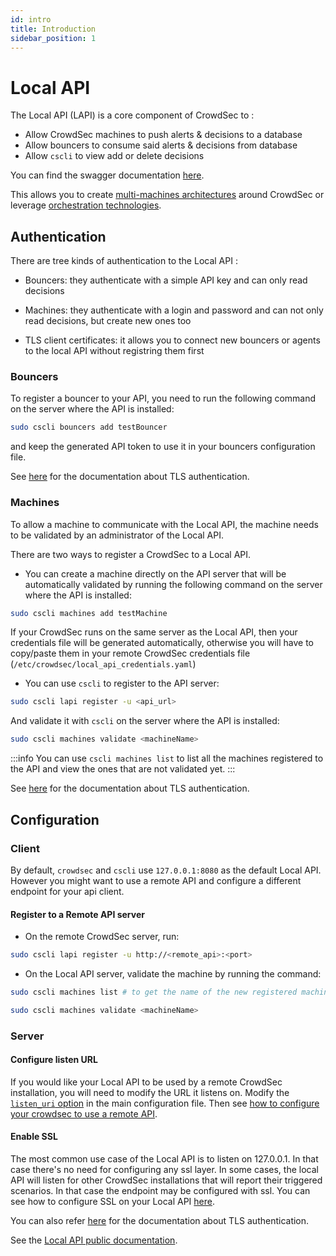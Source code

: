```yaml
---
id: intro
title: Introduction
sidebar_position: 1
---
```


# Local API

The Local API (LAPI) is a core component of CrowdSec to :

 - Allow CrowdSec machines to push alerts & decisions to a database
 - Allow bouncers to consume said alerts & decisions from database
 - Allow `cscli` to view add or delete decisions

You can find the swagger documentation [here](https://crowdsecurity.github.io/api_doc/index.html?urls.primaryName=LAPI).

This allows you to create [multi-machines architectures](https://crowdsec.net/multi-server-setup/) around CrowdSec or leverage [orchestration technologies](https://crowdsec.net/secure-docker-compose-stacks-with-crowdsec/).

## Authentication

There are tree kinds of authentication to the Local API :

 - Bouncers: they authenticate with a simple API key and can only read decisions

 - Machines: they authenticate with a login and password and can not only read decisions, but create new ones too

 - TLS client certificates: it allows you to connect new bouncers or agents to the local API without registring them first 


### Bouncers

To register a bouncer to your API, you need to run the following command on the server where the API is installed:

```bash
sudo cscli bouncers add testBouncer
```

and keep the generated API token to use it in your bouncers configuration file.

See [here](/local_api/tls_auth.md) for the documentation about TLS authentication.

### Machines

To allow a machine to communicate with the Local API, the machine needs to be validated by an administrator of the Local API.

There are two ways to register a CrowdSec to a Local API.

* You can create a machine directly on the API server that will be automatically validated by running the following command on the server where the API is installed:

```bash
sudo cscli machines add testMachine
```

If your CrowdSec runs on the same server as the Local API, then your credentials file will be generated automatically, otherwise you will have to copy/paste them in your remote CrowdSec credentials file (`/etc/crowdsec/local_api_credentials.yaml`)

* You can use `cscli` to register to the API server:

```bash
sudo cscli lapi register -u <api_url>
```

And validate it with `cscli` on the server where the API is installed:

```bash
sudo cscli machines validate <machineName>
```

:::info
You can use `cscli machines list` to list all the machines registered to the API and view the ones that are not validated yet.
:::

See [here](/local_api/tls_auth.md) for the documentation about TLS authentication.

## Configuration

### Client

By default, `crowdsec` and `cscli` use `127.0.0.1:8080` as the default Local API. However you might want to use a remote API and configure a different endpoint for your api client.

#### Register to a Remote API server

* On the remote CrowdSec server, run:

```bash
sudo cscli lapi register -u http://<remote_api>:<port>
```

* On the Local API server, validate the machine by running the command:


```bash
sudo cscli machines list # to get the name of the new registered machine
```

```bash
sudo cscli machines validate <machineName>
```


### Server

#### Configure listen URL

If you would like your Local API to be used by a remote CrowdSec installation, you will need to modify the URL it listens on.
Modify the [`listen_uri` option](/configuration/crowdsec_configuration.md#listen_uri) in the main configuration file.
Then see [how to configure your crowdsec to use a remote API](/user_guides/machines_management.mdx).


#### Enable SSL

The most common use case of the Local API is to listen on 127.0.0.1. In that case there's no need for
configuring any ssl layer. In some cases, the local API will listen for other CrowdSec installations that
will report their triggered scenarios. In that case the endpoint may be configured with ssl.
You can see how to configure SSL on your Local API [here](/configuration/crowdsec_configuration.md#tls).

You can also refer [here](/local_api/tls_auth.md) for the documentation about TLS authentication.


See the [Local API public documentation](https://crowdsecurity.github.io/api_doc/index.html?urls.primaryName=LAPI).


